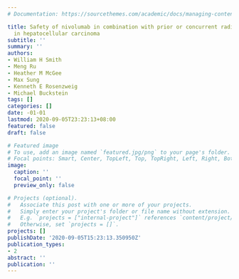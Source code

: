 ```yaml
---
# Documentation: https://sourcethemes.com/academic/docs/managing-content/

title: Safety of nivolumab in combination with prior or concurrent radiation therapy
  in hepatocellular carcinoma
subtitle: ''
summary: ''
authors:
- William H Smith
- Meng Ru
- Heather M McGee
- Max Sung
- Kenneth E Rosenzweig
- Michael Buckstein
tags: []
categories: []
date: -01-01
lastmod: 2020-09-05T23:23:13+08:00
featured: false
draft: false

# Featured image
# To use, add an image named `featured.jpg/png` to your page's folder.
# Focal points: Smart, Center, TopLeft, Top, TopRight, Left, Right, BottomLeft, Bottom, BottomRight.
image:
  caption: ''
  focal_point: ''
  preview_only: false

# Projects (optional).
#   Associate this post with one or more of your projects.
#   Simply enter your project's folder or file name without extension.
#   E.g. `projects = ["internal-project"]` references `content/project/deep-learning/index.md`.
#   Otherwise, set `projects = []`.
projects: []
publishDate: '2020-09-05T15:23:13.350950Z'
publication_types:
- 2
abstract: ''
publication: ''
---
```

